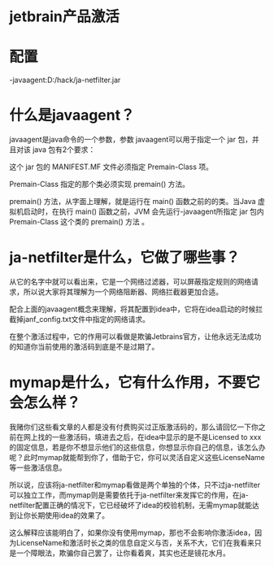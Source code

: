 # jetbrain产品激活

# 配置
-javaagent:D:/hack/ja-netfilter.jar


# 什么是javaagent？

javaagent是java命令的一个参数，参数 javaagent可以用于指定一个 jar 包，并且对该 java 包有2个要求：

这个 jar 包的 MANIFEST.MF 文件必须指定 Premain-Class 项。

Premain-Class 指定的那个类必须实现 premain() 方法。

premain() 方法，从字面上理解，就是运行在 main() 函数之前的的类。当Java 虚拟机启动时，在执行 main() 函数之前，JVM 会先运行-javaagent所指定 jar 包内 Premain-Class 这个类的 premain() 方法 。

# ja-netfilter是什么，它做了哪些事？
从它的名字中就可以看出来，它是一个网络过滤器，可以屏蔽指定规则的网络请求，所以说大家将其理解为一个网络阻断器、网络拦截器更加合适。

配合上面的javaagent概念来理解，将其配置到idea中，它将在idea启动的时候拦截掉janf_config.txt文件中指定的网络请求。

在整个激活过程中，它的作用可以看做是欺骗Jetbrains官方，让他永远无法成功的知道你当前使用的激活码到底是不是过期了。


# mymap是什么，它有什么作用，不要它会怎么样？
我赌你们这些看文章的人都是没有付费购买过正版激活码的，那么请回忆一下你之前在网上找的一些激活码，填进去之后，在idea中显示的是不是Licensed to xxx的固定信息，若是你不想显示他们的这些信息，你想显示你自己的信息，该怎么办呢？此时mymap就能帮到你了，借助于它，你可以灵活自定义这些LicenseName等一些激活信息。

所以说，应该将ja-netfilter和mymap看做是两个单独的个体，只不过ja-netfilter可以独立工作，而mymap则是需要依托于ja-netfilter来发挥它的作用，在ja-netfilter配置正确的情况下，它已经破坏了idea的校验机制，无需mymap就能达到让你长期使用idea的效果了。

这么解释应该能明白了，如果你没有使用mymap，那也不会影响你激活idea，因为LicenseName和激活时长之类的信息自定义与否，关系不大，它们在我看来只是一个障眼法，欺骗你自己罢了，让你看着爽，其实也还是镜花水月。


